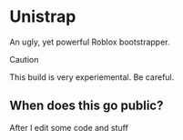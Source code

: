 # Unistrap
An ugly, yet powerful Roblox bootstrapper.

> [!CAUTION]
> This build is very experiemental. Be careful. 

## When does this go public?
After I edit some code and stuff
